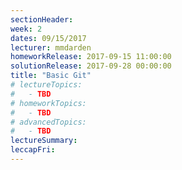 ```yaml
---
sectionHeader:
week: 2
dates: 09/15/2017
lecturer: mmdarden
homeworkRelease: 2017-09-15 11:00:00
solutionRelease: 2017-09-28 00:00:00
title: "Basic Git"
# lectureTopics:
#   - TBD
# homeworkTopics:
#   - TBD
# advancedTopics:
#   - TBD
lectureSummary:
leccapFri:
---
```

